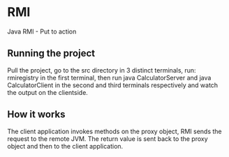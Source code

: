 # RMI
Java RMI - Put to action

## Running the project

Pull the project, go to the src directory in 3 distinct terminals, run: rmiregistry in the first terminal, then run java CalculatorServer and java CalculatorClient in the second and third terminals respectively and watch the output on the clientside.

## How it works

The client application invokes methods on the proxy object, RMI sends the request to the remote JVM. The return value is sent back to the proxy object and then to the client application.
